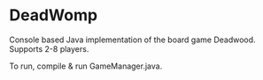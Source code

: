 # DeadWomp
Console based Java implementation of the board game Deadwood. Supports 2-8 players.

To run, compile & run GameManager.java.